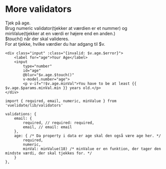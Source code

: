 # More validators
Tjek på age.  
Brug numeric validator(tjekker at værdien er et nummer) og minValue(tjekker at en værdi er højere end en anden.)  
$touch() når der skal valideres.  
For at tjekke, hvilke værdier du har adgang til $v.  

```
<div class="input" :class="{invalid: $v.age.$error}">
    <label for="age">Your Age</label>
    <input
        type="number"
        id="age"
        @blur="$v.age.$touch()" 
        v-model.number="age">
        <p v-if="!$v.age.minVal">You have to be at least {{ $v.age.$params.minVal.min }} years old.</p>
</div>

import { required, email, numeric, minValue } from 'vuelidate/lib/validators'

validations: {
    email: {
        required, // required: required,
        email, // email: email
    },
    age: { /* Da property i data er age skal den også være age her. */
        required,
        numeric,
        minVal: minValue(18) /* minValue er en funktion, der tager den mindste værdi, der skal tjekkes for. */
    } 
},
```
